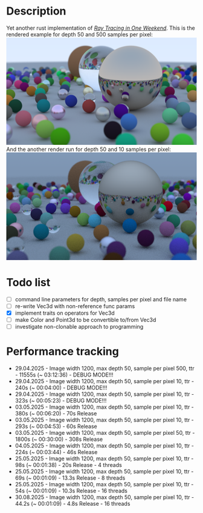 # Description
Yet another rust implementation of [_Ray Tracing in One Weekend_](https://raytracing.github.io/books/RayTracingInOneWeekend.html). This is the rendered example for depth 50 and 500 samples per pixel:
![img](rendered_50md_500ssp.png)
And the another render run for depth 50 and 10 samples per pixel:
![img](rendered_50_10.png)

# Todo list
- [ ] command line parameters for depth, samples per pixel and file name
- [ ] re-write Vec3d with non-reference func params
- [x] implement traits on operators for Vec3d
- [ ] make Color and Point3d to be convertible to/from Vec3d
- [ ] investigate non-clonable approach to programming

# Performance tracking
- 29.04.2025 - Image width 1200, max depth 50, sample per pixel 500, ttr - 11555s (~ 03:12:36) - DEBUG MODE!!!
- 29.04.2025 - Image width 1200, max depth 50, sample per pixel 10, ttr - 240s (~ 00:04:00) - DEBUG MODE!!!
- 29.04.2025 - Image width 1200, max depth 50, sample per pixel 10, ttr - 323s (~ 00:05:23) - DEBUG MODE!!!
- 03.05.2025 - Image width 1200, max depth 50, sample per pixel 10, ttr - 380s (~ 00:06:20) -  70s Release
- 03.05.2025 - Image width 1200, max depth 50, sample per pixel 10, ttr - 293s (~ 00:04:53) -  60s Release
- 03.05.2025 - Image width 1200, max depth 50, sample per pixel 50, ttr - 1800s (~ 00:30:00) - 308s Release
- 04.05.2025 - Image width 1200, max depth 50, sample per pixel 10, ttr - 224s (~ 00:03:44) - 46s Release
- 25.05.2025 - Image width 1200, max depth 50, sample per pixel 10, ttr -  98s (~ 00:01:38) - 20s Release - 4 threads
- 25.05.2025 - Image width 1200, max depth 50, sample per pixel 10, ttr -  69s (~ 00:01:09) - 13.3s Release - 8 threads
- 25.05.2025 - Image width 1200, max depth 50, sample per pixel 10, ttr -  54s (~ 00:01:09) - 10.3s Release - 16 threads
- 30.08.2025 - Image width 1200, max depth 50, sample per pixel 10, ttr -  44.2s (~ 00:01:09) - 4.8s Release - 16 threads

